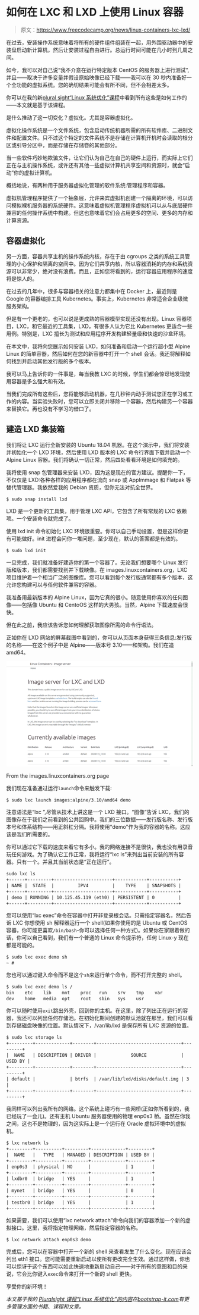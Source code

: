 # 如何在 LXC 和 LXD 上使用 Linux 容器

> 原文：<https://www.freecodecamp.org/news/linux-containers-lxc-lxd/>

在过去，安装操作系统意味着将所有的硬件组件组装在一起，用外围驱动器中的安装盘启动新计算机，然后让安装过程自由进行。总运行时间可能在几小时到几周之间。

如今，我可以对自己说“我不介意在运行特定版本 CentOS 的服务器上进行测试”,并且——取决于许多变量并假设原始映像已经下载——我可以在 30 秒内准备好一个全功能的虚拟系统。您的确切结果可能会有所不同，但不会相差太多。

你可以在我的新[plural sight“Linux 系统优化”课程](https://pluralsight.pxf.io/RqrJb)中看到所有这些是如何工作的——本文就是基于该课程。

是什么推动了这一切变化？虚拟化。尤其是容器虚拟化。

虚拟化操作系统是一个文件系统，包含启动传统机器所需的所有软件库、二进制文件和配置文件。只不过这个特定的文件系统不是存储在计算机开机时会读取的根分区或引导分区中，而是存储在存储卷的其他部分。

当一些软件巧妙地欺骗文件，让它们认为自己在自己的硬件上运行，而实际上它们正在与主机操作系统，或许还有其他一些虚拟计算机共享空间和资源时，就会“启动”你的虚拟计算机。

概括地说，有两种用于服务器虚拟化管理的软件系统:管理程序和容器。

虚拟机管理程序提供了一个抽象层，允许来宾虚拟机创建一个隔离的环境，可以访问模拟裸机服务器的系统硬件。这意味着虚拟机管理程序虚拟机可以从与底层硬件兼容的任何操作系统中构建。但这也意味着它们会占用更多的空间、更多的内存和计算资源。

## 容器虚拟化

另一方面，容器共享主机的操作系统内核，存在于由 cgroups 之类的系统工具管理的小心保护和隔离的空间中。因为它们共享内核，所以容器消耗的内存和系统资源可以非常少，绝对没有浪费。而且，正如您将看到的，运行容器应用程序的速度将是惊人的。

在过去的几年中，很多与容器相关的注意力都集中在 Docker 上，最近则是 Google 的容器编排工具 Kubernetes。事实上，Kubernetes 非常适合企业级微服务架构。

但是有一个更老的，也可以说是更成熟的容器模型实现还没有出现。Linux 容器项目，LXC，和它最近的工具集，LXD，有很多人认为它比 Kubernetes 更适合一些用例。特别是，LXC 擅长为测试和应用程序开发构建轻量级和快速的沙盒环境。

在本文中，我将向您展示如何安装 LXD，如何准备和启动一个运行超小型 Alpine Linux 的简单容器，然后如何在您的新容器中打开一个 shell 会话。我还将解释如何找到并启动其他发行版的多个版本。

我可以马上告诉你的一件事是，每当我教 LXC 的时候，学生们都会惊讶地发现使用容器是多么强大和有效。

当我们完成所有这些后，您将能够启动机器，在几秒钟内动手测试您正在学习或工作的内容。当实验失败时，您可以立即关闭并移除一个容器，然后构建另一个容器来替换它。再也没有不学习的借口了。

## 建造 LXD 集装箱

我们将让 LXC 运行全新安装的 Ubuntu 18.04 机器。在这个演示中，我们将安装并初始化一个 LXD 环境，然后使用 LXD 版本的 LXC 命令行界面下载并启动一个 Alpine Linux 容器。我们将确认一切正常，然后四处看看环境是如何填充的。

我将使用 snap 包管理器来安装 LXD，因为这是现在的官方建议。提醒你一下，不仅仅是 LXD:各种各样的应用程序都在流向 snap 或 AppImmage 和 Flatpak 等替代管理器。我依然爱我的 Debian 资质，但你无法对抗全世界。

```
$ sudo snap install lxd 
```

LXD 是一个更新的工具集，用于管理 LXC API，它包含了所有常规的 LXC 依赖项。一个安装命令就完成了。

使用 lxd init 命令初始化 LXC 环境很重要。你可以自己手动设置，但是这样你更有可能做好。init 进程会问你一堆问题，至少现在，默认的答案都是有效的。

```
$ sudo lxd init 
```

一旦完成，我们就准备好建造你的第一个容器了。无论我们想要哪个 Linux 发行版和版本，我们都需要找到并下载映像。在 images.linuxcontainers.org，LXC 项目维护着一个相当广泛的图像库。您可以看到每个发行版通常都有多个版本，这允许您构建可以与任何软件兼容的容器。

我准备用最新版本的 Alpine Linux，因为它真的很小。随意使用你喜欢的任何图像——包括像 Ubuntu 和 CentoOS 这样的大男孩。当然，Alpine 下载速度会很快。

但在此之前，我应该告诉您如何理解获取图像所需的命令行语法。

正如你在 LXD 网站的屏幕截图中看到的，你可以从页面本身获得三条信息:发行版的名称——在这个例子中是 Alpine——版本号 3.10——和架构。我们在追 amd64。

![lxd-images-1](img/6dcf3048536e273e64dfe1d309e5c978.png)

From the images.linuxcontainers.org page

我们现在准备通过运行`launch`命令来触发下载:

```
$ sudo lxc launch images:alpine/3.10/amd64 demo 
```

注意语法是“lxc ”,尽管从技术上讲这是一个 LXD 接口。“图像”告诉 LXC，我们的图像存在于我们之前看到的公共回购中。我们的三位数据——发行版名称、发行版本号和体系结构——用正斜杠分隔。我将使用“demo”作为我的容器的名称。这应该是我们所需要的。

你可以通过它下载的速度来看它有多小。我的网络连接不是很快，我也没有用录音玩任何游戏。为了确认它工作正常，我将运行“lxc ls”来列出当前安装的所有容器。只有一个。并且其当前状态是“正在运行”。

```
sudo lxc ls
+------+---------+----------------------+------------+-----------+
| NAME |  STATE  |         IPV4         |    TYPE    | SNAPSHOTS |
+------+---------+----------------------+------------+-----------+
| demo | RUNNING | 10.125.45.119 (eth0) | PERSISTENT | 0         |
+------+---------+----------------------+------------+-----------+ 
```

您可以使用“lxc exec”命令在容器中打开非登录根会话。只需指定容器名，然后告诉 LXC 你想使用 sh 解释器运行一个 shell(如果你使用的是 Ubuntu 或 CentOS 容器，你可能更喜欢`/bin/bash`-你可以选择任何一种方式)。如果你在家跟着做的话，你可以自己看到，我们有一个普通的 Linux 命令提示符，任何 Linux-y 现在都是可能的。

```
$ sudo lxc exec demo sh
~ # 
```

您也可以通过键入命令而不是这个`sh`来运行单个命令，而不打开完整的 shell。

```
$ sudo lxc exec demo ls /
bin    etc    lib    mnt    proc   run    srv    tmp    var
dev    home   media  opt    root   sbin   sys    usr 
```

你可以随时使用`exit`跳出外壳，回到你的主机。在这里，除了列出正在运行的容器，我还可以列出任何存储池。在初始化期间创建的默认池就在那里，我们可以看到存储磁盘映像的位置。默认情况下，/var/lib/lxd 是保存所有 LXC 资源的位置。

```
$ sudo lxc storage ls
+---------+-------------+--------+--------------------------------+---------+
|  NAME   | DESCRIPTION | DRIVER |             SOURCE             | USED BY |
+---------+-------------+--------+--------------------------------+---------+
| default |             | btrfs  | /var/lib/lxd/disks/default.img | 3       |
+---------+-------------+--------+--------------------------------+---------+ 
```

我同样可以列出我所有的网络。这个系统上碰巧有一些网桥(正如你所看到的，我已经玩了一会儿)。还有主机 Ubuntu 服务器使用的物理 enp0s3 桥。虽然在你我之间，这也不是物理的，因为这实际上是一个运行在 Oracle 虚拟环境中的虚拟机。

```
$ lxc network ls
+---------+----------+---------+-------------+---------+
|  NAME   |   TYPE   | MANAGED | DESCRIPTION | USED BY |
+---------+----------+---------+-------------+---------+
| enp0s3  | physical | NO      |             | 1       |
+---------+----------+---------+-------------+---------+
| lxdbr0  | bridge   | YES     |             | 1       |
+---------+----------+---------+-------------+---------+
| mynet   | bridge   | YES     |             | 0       |
+---------+----------+---------+-------------+---------+
| testbr0 | bridge   | YES     |             | 1       |
+---------+----------+---------+-------------+---------+ 
```

如果需要，我们可以使用“lxc network attach”命令向我们的容器添加一个新的虚拟接口。这里，我将指定物理网络，然后指定容器的名称。

```
$ lxc network attach enp0s3 demo 
```

完成后，您可以在容器中打开一个新的 shell 来查看发生了什么变化。现在应该会列出 eth1 接口。您可能需要重新启动以使所有更改完全生效。通过这样做，你也可以惊讶于这个东西可以如此快速地重新启动自己——对于所有的意图和目的来说，它会比你键入`exec`命令来打开一个新的 shell 更快。

享受你的新环境！

*本文基于我的 [Pluralsight 课程“Linux 系统优化”的内容](https://pluralsight.pxf.io/RqrJb)在[bootstrap-it.com](https://bootstrap-it.com)有更多管理方面的书籍、课程和文章。*